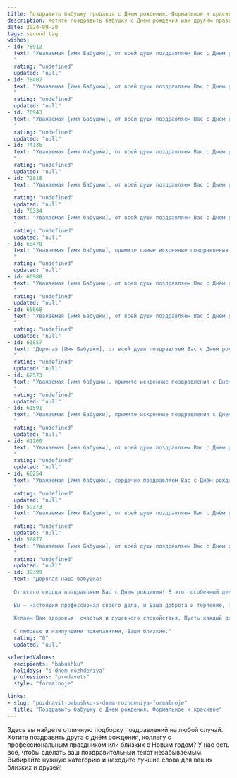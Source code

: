 ```yaml
---
title: Поздравить бабушку продавца c Днем рождения. Формальное и красивое
description: Хотите поздравить бабушку c Днем рождения или другим праздником? Наш ИИ создаст незабываемое поздравление, а вы обязательно выделитесь среди других.  
date: 2024-09-20
tags: second tag
wishes:
- id: 78912
  text: "Уважаемая [имя Бабушки], от всей души поздравляем Вас с Днем рождения! Желаем Вам крепкого здоровья,  радости, благополучия и долгих лет жизни! Пусть Ваше  профессиональное мастерство и доброжелательность всегда  приносят Вам удовлетворение.
  "
  rating: "undefined"
  updated: "null"
- id: 78407
  text: "Уважаемая [Имя Бабушки], от всей души поздравляем Вас с Днем рождения! Желаем Вам крепкого здоровья, бодрости духа и, конечно же,  радости от жизни. Пусть Ваше сердце всегда будет согрето любовью близких, а душа  будет полна светлых надежд.  С Днем рождения!
  "
  rating: "undefined"
  updated: "null"
- id: 76943
  text: "Уважаемая [имя Бабушки], от всей души поздравляем Вас с Днем рождения! Желаем Вам крепкого здоровья, неиссякаемой энергии, благополучия и радости в каждом дне.  Пусть Ваша работа продавца приносит Вам удовлетворение и признание, а жизнь всегда будет наполнена любовью и заботой близких.
  "
  rating: "undefined"
  updated: "null"
- id: 74136
  text: "Уважаемая [имя бабушки], от всей души поздравляем Вас с Днем рождения! Желаем Вам крепкого здоровья, долгих лет жизни, семейного тепла и благополучия. Пусть Ваша работа продавца приносит Вам радость и удовлетворение.
  "
  rating: "undefined"
  updated: "null"
- id: 72818
  text: "Уважаемая [имя Бабушки], от всей души поздравляем Вас с Днем рождения! Желаем Вам крепкого здоровья, долгих лет жизни, бодрости духа и неиссякаемой энергии. Пусть Ваш богатый опыт и профессионализм, накопленный за годы работы продавцом, всегда приносит Вам радость и уважение окружающих.
  "
  rating: "undefined"
  updated: "null"
- id: 70334
  text: "Уважаемая [имя бабушки], от всей души поздравляем Вас с Днем рождения! Желаем Вам крепкого здоровья, благополучия, радости и теплоты в кругу близких. Пусть Ваш труд продавца приносит Вам удовлетворение и признание. Счастья Вам и долгих лет жизни!
  "
  rating: "undefined"
  updated: "null"
- id: 68478
  text: "Уважаемая [имя бабушки], примите самые искренние поздравления с Днем рождения! Пусть этот день будет наполнен теплом, радостью и вниманием близких людей. Желаем Вам крепкого здоровья, долголетия, оптимизма и благополучия.  Пусть Ваша профессиональная деятельность,  как продавца,  всегда приносит Вам удовлетворение и радость!
  "
  rating: "undefined"
  updated: "null"
- id: 66988
  text: "Уважаемая [имя Бабушки], от всей души поздравляем Вас с Днём рождения! Желаем Вам крепкого здоровья, благополучия и радости в каждом дне. Пусть Ваш профессиональный опыт и доброта всегда будут востребованы, а Ваш труд приносит Вам удовлетворение.
  "
  rating: "undefined"
  updated: "null"
- id: 65668
  text: "Уважаемая [имя Бабушки], от всей души поздравляем Вас с Днем рождения! Желаем Вам крепкого здоровья, бодрости духа, семейного тепла и благополучия. Пусть Ваш опыт и мудрость продолжают вдохновлять всех вокруг, а Ваши продажи всегда будут успешными!
  "
  rating: "undefined"
  updated: "null"
- id: 63857
  text: "Дорогая [Имя Бабушки], от всей души поздравляем Вас с Днем рождения!  Желаем Вам крепкого здоровья, неиссякаемой энергии и радости в каждом дне. Пусть Ваша работа продавца приносит Вам удовольствие и признание.  Счастья, благополучия и долгих лет жизни!
  "
  rating: "undefined"
  updated: "null"
- id: 62573
  text: "Уважаемая [имя бабушки], примите искренние поздравления с Днем рождения! Желаем Вам крепкого здоровья, неиссякаемой энергии, радостных моментов и, конечно же, благодарных покупателей. Пусть Ваш профессионализм всегда будет востребован, а работа приносит удовольствие и удовлетворение.  Счастья Вам и долгих лет жизни!
  "
  rating: "undefined"
  updated: "null"
- id: 61591
  text: "Уважаемая [имя Бабушки], примите искренние поздравления с Днем рождения! Желаем Вам крепкого здоровья, оптимизма, радости и благополучия. Пусть Ваша работа продавца приносит Вам удовлетворение, а благодарные покупатели дарят Вам улыбки. Счастья Вам и долгих лет жизни!
  "
  rating: "undefined"
  updated: "null"
- id: 61100
  text: "Уважаемая [имя бабушки], от всей души поздравляем Вас с Днем рождения! Желаем Вам крепкого здоровья, бодрости духа, благополучия, тепла и семейного уюта. Пусть Ваша жизнь будет полна радости, любви и приятных моментов.
  "
  rating: "undefined"
  updated: "null"
- id: 60254
  text: "Уважаемая [Имя бабушки], сердечно поздравляем Вас с Днём рождения! Желаем Вам крепкого здоровья, долголетия, радости и благополучия! Пусть Ваше доброе сердце всегда согревает Вас и Ваших близких. Пусть Ваши профессиональные качества и богатый опыт продолжают приносить Вам удовлетворение и уважение.
  "
  rating: "undefined"
  updated: "null"
- id: 59373
  text: "Уважаемая [Имя Бабушки], от всей души поздравляем Вас с Днём рождения!  Желаем Вам крепкого здоровья, бодрости духа и многих лет жизни, наполненных радостью и благополучием. Пусть Ваша доброта и неиссякаемая энергия  всегда вдохновляют окружающих!
  "
  rating: "undefined"
  updated: "null"
- id: 58877
  text: "Уважаемая [имя Бабушки], от всей души поздравляем Вас с Днем рождения! Желаем Вам крепкого здоровья, оптимизма, тепла и заботы от близких. Пусть Ваш богатый жизненный опыт и профессионализм  в сфере торговли продолжают радовать Вас и окружающих!
  "
  rating: "undefined"
  updated: "null"
- id: 39399
  text: "Дорогая наша бабушка!
  
  От всего сердца поздравляем Вас с Днем рождения! В этот особенный день хотелось бы выразить Вам нашу безграничную любовь и признательность. Ваше мудрое руководство и забота всегда были для нас опорой и вдохновением.
  
  Вы — настоящий профессионал своего дела, и Ваша доброта и терпение, проявляемые в работе, вдохновляют многих. Мы гордимся тем, что у нас есть такая замечательная бабушка, как Вы.
  
  Желаем Вам здоровья, счастья и душевного спокойствия. Пусть каждый день приносит радость, а в вашем доме всегда царит тепло и уют.
  
  С любовью и наилучшими пожеланиями, Ваши близкие."
  rating: "0"
  updated: "null"

selectedValues:
  recipients: "babushku"
  holidays: "s-dnem-rozhdeniya"
  professions: "prodavets"
  style: "formalnoje"

links:
- slug: "pozdravit-babushku-s-dnem-rozhdeniya-formalnoje"
  title: "Поздравить бабушку c Днем рождения. Формальное и красивое"
---
```


Здесь вы найдете отличную подборку поздравлений на любой случай. 
Хотите поздравить друга с днём рождения, коллегу с профессиональным праздником или близких с Новым годом? У нас есть всё, чтобы сделать ваш поздравительный текст незабываемым. Выбирайте нужную категорию и находите лучшие слова для ваших близких и друзей!

